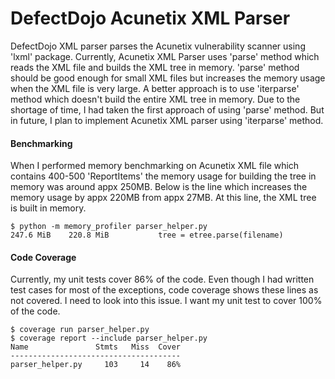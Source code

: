 # DefectDojo Acunetix XML Parser

DefectDojo XML parser parses the Acunetix vulnerability scanner using 'lxml' package. Currently, Acunetix XML Parser uses 'parse' method which reads the XML file and builds the XML tree in memory. 'parse' method should be good enough for small XML files but increases the memory usage when the XML file is very large. A better approach is to use 'iterparse' method which doesn't build the entire XML tree in memory. Due to the shortage of time, I had taken the first approach of using 'parse' method. But in future, I plan to implement Acunetix XML parser using 'iterparse' method.

#### Benchmarking

When I performed memory benchmarking on Acunetix XML file which contains 400-500 'ReportItems' the memory usage for building the tree in memory was around appx 250MB.  Below is the line which increases the memory usage by appx 220MB from appx 27MB. At this line, the XML tree is built in memory.

```
$ python -m memory_profiler parser_helper.py
247.6 MiB    220.8 MiB           tree = etree.parse(filename)
```

#### Code Coverage
Currently, my unit tests cover 86% of the code. Even though I had written test cases for most of the exceptions, code coverage shows these lines as not covered. I need to look into this issue. I want my unit test to cover 100% of the code.

```
$ coverage run parser_helper.py
$ coverage report --include parser_helper.py
Name               Stmts   Miss  Cover
--------------------------------------
parser_helper.py     103     14    86%
```